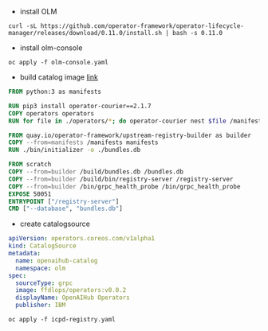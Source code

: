 * install OLM

```command line
curl -sL https://github.com/operator-framework/operator-lifecycle-manager/releases/download/0.11.0/install.sh | bash -s 0.11.0
```

* install olm-console

```command line
oc apply -f olm-console.yaml
```

* build catalog image [link](https://github.com/operator-framework/community-operators/blob/master/upstream.Dockerfile)

```Dockerfile
FROM python:3 as manifests

RUN pip3 install operator-courier==2.1.7
COPY operators operators
RUN for file in ./operators/*; do operator-courier nest $file /manifests/$(basename $file); done

FROM quay.io/operator-framework/upstream-registry-builder as builder
COPY --from=manifests /manifests manifests
RUN ./bin/initializer -o ./bundles.db

FROM scratch
COPY --from=builder /build/bundles.db /bundles.db
COPY --from=builder /build/bin/registry-server /registry-server
COPY --from=builder /bin/grpc_health_probe /bin/grpc_health_probe
EXPOSE 50051
ENTRYPOINT ["/registry-server"]
CMD ["--database", "bundles.db"]
```

* create catalogsource

```yaml icpd-registry.yaml
apiVersion: operators.coreos.com/v1alpha1
kind: CatalogSource
metadata:
  name: openaihub-catalog
  namespace: olm
spec:
  sourceType: grpc
  image: ffdlops/operators:v0.0.2
  displayName: OpenAIHub Operators
  publisher: IBM
```

```command line
oc apply -f icpd-registry.yaml
```

